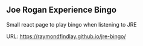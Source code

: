 ## Joe Rogan Experience Bingo

Small react page to play bingo when listening to JRE

URL:
<https://raymondfindlay.github.io/jre-bingo/>